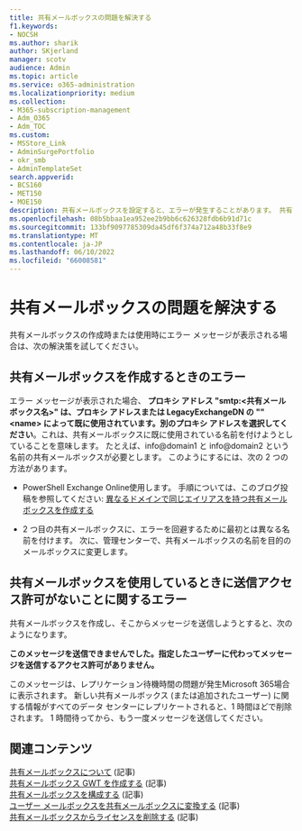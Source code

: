 ```yaml
---
title: 共有メールボックスの問題を解決する
f1.keywords:
- NOCSH
ms.author: sharik
author: SKjerland
manager: scotv
audience: Admin
ms.topic: article
ms.service: o365-administration
ms.localizationpriority: medium
ms.collection:
- M365-subscription-management
- Adm_O365
- Adm_TOC
ms.custom:
- MSStore_Link
- AdminSurgePortfolio
- okr_smb
- AdminTemplateSet
search.appverid:
- BCS160
- MET150
- MOE150
description: 共有メールボックスを設定すると、エラーが発生することがあります。 共有メールボックスで問題が発生した場合は、次の解決策を試してください。
ms.openlocfilehash: 08b5bbaa1ea952ee2b9bb6c626328fdb6b91d71c
ms.sourcegitcommit: 133bf9097785309da45df6f374a712a48b33f8e9
ms.translationtype: MT
ms.contentlocale: ja-JP
ms.lasthandoff: 06/10/2022
ms.locfileid: "66008581"
---
```

# <a name="resolve-issues-with-shared-mailboxes"></a>共有メールボックスの問題を解決する

共有メールボックスの作成時または使用時にエラー メッセージが表示される場合は、次の解決策を試してください。 

## <a name="error-when-creating-shared-mailboxes"></a>共有メールボックスを作成するときのエラー

エラー メッセージが表示された場合、 **プロキシ アドレス "smtp:<共有メールボックス名\>" は、プロキシ アドレスまたは LegacyExchangeDN の ""\<name> によって既に使用されています。別のプロキシ アドレスを選択してください**。これは、共有メールボックスに既に使用されている名前を付けようとしていることを意味します。 たとえば、info@domain1 と info@domain2 という名前の共有メールボックスが必要とします。 このようにするには、次の 2 つの方法があります。

- PowerShell Exchange Online使用します。 手順については、このブログ投稿を参照してください: [異なるドメインで同じエイリアスを持つ共有メールボックスを作成する](https://www.cogmotive.com/blog/office-365-tips/create-shared-mailboxes-with-same-alias-at-different-domains-in-office-365)

- 2 つ目の共有メールボックスに、エラーを回避するために最初とは異なる名前を付けます。 次に、管理センターで、共有メールボックスの名前を目的のメールボックスに変更します。

## <a name="error-about-not-having-send-permissions-when-using-a-shared-mailbox"></a>共有メールボックスを使用しているときに送信アクセス許可がないことに関するエラー

共有メールボックスを作成し、そこからメッセージを送信しようとすると、次のようになります。

**このメッセージを送信できませんでした。指定したユーザーに代わってメッセージを送信するアクセス許可がありません。**

このメッセージは、レプリケーション待機時間の問題が発生Microsoft 365場合に表示されます。 新しい共有メールボックス (または追加されたユーザー) に関する情報がすべてのデータ センターにレプリケートされると、1 時間ほどで削除されます。 1 時間待ってから、もう一度メッセージを送信してください。

## <a name="related-content"></a>関連コンテンツ

[共有メールボックスについて](about-shared-mailboxes.md) (記事)\
[共有メールボックス GWT を作成する](create-a-shared-mailbox.md) (記事)\
[共有メールボックスを構成する](configure-a-shared-mailbox.md) (記事)\
[ユーザー メールボックスを共有メールボックスに変換する](convert-user-mailbox-to-shared-mailbox.md) (記事)\
[共有メールボックスからライセンスを削除する](remove-license-from-shared-mailbox.md) (記事)

